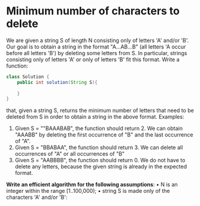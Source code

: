 # Minimum number of characters to delete


We are given a string S of length N consisting only of letters 'A' and/or 'B'.
Our goal is to obtain a string in the format "A...AB...B" (all letters 'A occur before all letters 'B') by deleting some 
letters from S. In particular, strings consisting only of letters 'A' or only of letters 'B' fit this format.
Write a function:

```java
class Solution { 
    public int solution(String S){
        
    } 
}
```
that, given a string S, returns the minimum number of letters that need to be deleted from S in order to obtain a string in the above format.
Examples:
1. Given S = ""BAAABAB", the function should return 2. We can obtain "AAABB" by deleting the first occurrence of "B" 
and the last occurrence of "A".
2. Given S = "BBABAA", the function should return 3. We can delete all occurrences of "A" or all occurrences of "B"
3. Given S = "AABBBB", the function should return 0. We do not have to delete any letters, because the given string is already in the expected format.

  **Write an efficient algorithm for the following assumptions**:
   • N is an integer within the range [1..100,000);
   • string S is made only of the characters 'A' and/or 'B':